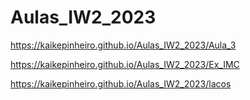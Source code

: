 # Aulas_IW2_2023

https://kaikepinheiro.github.io/Aulas_IW2_2023/Aula_3

https://kaikepinheiro.github.io/Aulas_IW2_2023/Ex_IMC

https://kaikepinheiro.github.io/Aulas_IW2_2023/lacos
